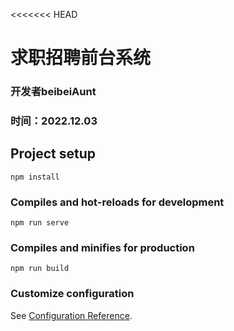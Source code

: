 <<<<<<< HEAD
# 求职招聘前台系统
### 开发者beibeiAunt 
### 时间：2022.12.03
## Project setup
```
npm install
```

### Compiles and hot-reloads for development
```
npm run serve
```

### Compiles and minifies for production
```
npm run build
```

### Customize configuration
See [Configuration Reference](https://cli.vuejs.org/config/).
